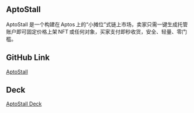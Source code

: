 ## AptoStall

AptoStall 是一个构建在 Aptos 上的“小摊位”式链上市场，卖家只需一键生成托管账户即可固定价格上架 NFT 或任何对象，买家支付即秒收货，安全、轻量、零门槛。

## GitHub Link

[AptoStall](https://github.com/FWangZil/AptoStall)

## Deck

[AptoStall Deck](https://gamma.app/docs/AptoStall-jhcdiftrixcmnam)
